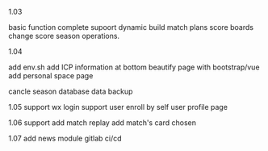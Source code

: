 
1.03

basic function complete
supoort dynamic build match plans
score boards
change score
season operations.

1.04

add env.sh
add ICP information at bottom
beautify page with bootstrap/vue
add personal space page

cancle season
database data backup

1.05
support wx login
support user enroll by self
user profile page

1.06
support add match replay
add match's card chosen

1.07
add news module
gitlab ci/cd
